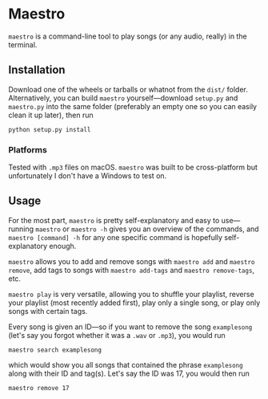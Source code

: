 # Maestro
`maestro` is a command-line tool to play songs (or any audio, really) in the terminal.

## Installation
Download one of the wheels or tarballs or whatnot from the `dist/` folder. Alternatively, you can build `maestro` yourself—download `setup.py` and `maestro.py` into the same folder (preferably an empty one so you can easily clean it up later), then run
```
python setup.py install
```

### Platforms
Tested with `.mp3` files on macOS. `maestro` was built to be cross-platform but unfortunately I don't have a Windows to test on.

## Usage
For the most part, `maestro` is pretty self-explanatory and easy to use—running `maestro` or `maestro -h` gives you an overview of the commands, and `maestro [command] -h` for any one specific command is hopefully self-explanatory enough.

`maestro` allows you to add and remove songs with `maestro add` and `maestro remove`, add tags to songs with `maestro add-tags` and `maestro remove-tags`, etc.

`maestro play` is very versatile, allowing you to shuffle your playlist, reverse your playlist (most recently added first), play only a single song, or play only songs with certain tags.

Every song is given an ID—so if you want to remove the song `examplesong` (let's say you forgot whether it was a `.wav` or `.mp3`), you would run
```
maestro search examplesong
```
which would show you all songs that contained the phrase `examplesong` along with their ID and tag(s). Let's say the ID was 17, you would then run
```
maestro remove 17
```
